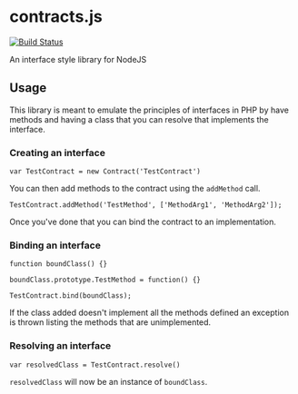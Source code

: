 contracts.js
============

[![Build Status](https://travis-ci.org/christopherrolfe198/contracts.js.svg)](https://travis-ci.org/christopherrolfe198/contracts.js)

An interface style library for NodeJS

## Usage

This library is meant to emulate the principles of interfaces in PHP by have methods and having a class that you can resolve that implements the interface.

### Creating an interface

```
var TestContract = new Contract('TestContract')
```

You can then add methods to the contract using the `addMethod` call.

```
TestContract.addMethod('TestMethod', ['MethodArg1', 'MethodArg2']);
```

Once you've done that you can bind the contract to an implementation.

### Binding an interface

```
function boundClass() {}

boundClass.prototype.TestMethod = function() {}

TestContract.bind(boundClass);
```

If the class added doesn't implement all the methods defined an exception is thrown listing the methods that are unimplemented.

### Resolving an interface

```
var resolvedClass = TestContract.resolve()
```

`resolvedClass` will now be an instance of `boundClass`.